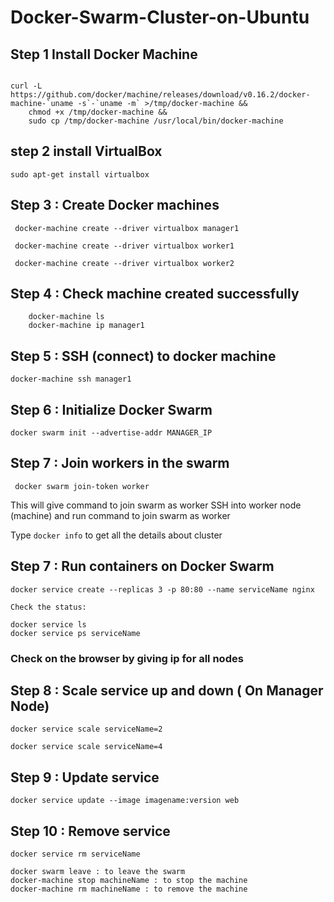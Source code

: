 # Docker-Swarm-Cluster-on-Ubuntu

## Step 1  Install Docker Machine

```

curl -L https://github.com/docker/machine/releases/download/v0.16.2/docker-machine-`uname -s`-`uname -m` >/tmp/docker-machine &&
    chmod +x /tmp/docker-machine &&
    sudo cp /tmp/docker-machine /usr/local/bin/docker-machine
  ```
    
## step 2  install VirtualBox    

```
sudo apt-get install virtualbox
```

## Step 3 :  Create Docker machines

```
 docker-machine create --driver virtualbox manager1
 
 docker-machine create --driver virtualbox worker1
 
 docker-machine create --driver virtualbox worker2
 ```

## Step 4 :  Check machine created successfully

```   
    docker-machine ls
    docker-machine ip manager1
```    

## Step 5 :  SSH (connect) to docker machine

```
docker-machine ssh manager1
```

## Step 6 :  Initialize Docker Swarm  

```
docker swarm init --advertise-addr MANAGER_IP
```

## Step 7 :  Join workers in the swarm

```
 docker swarm join-token worker
```
This will give command to join swarm as worker
SSH into worker node (machine) and run command to join swarm as worker

Type ``` docker info ``` to get all the details about cluster

## Step 7 :  Run containers on Docker Swarm

```
docker service create --replicas 3 -p 80:80 --name serviceName nginx
```

```
Check the status:

docker service ls
docker service ps serviceName
```
### Check on the browser by giving ip for all nodes


## Step 8 :  Scale service up and down ( On Manager Node)

```
docker service scale serviceName=2

docker service scale serviceName=4
```

## Step 9 :  Update service

```
docker service update --image imagename:version web
```

## Step 10 :  Remove service

```
docker service rm serviceName
```

```
docker swarm leave : to leave the swarm
docker-machine stop machineName : to stop the machine
docker-machine rm machineName : to remove the machine
```

